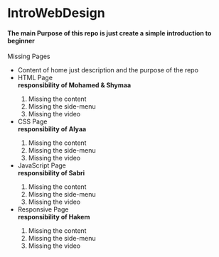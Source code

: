# IntroWebDesign
<h4>The main Purpose of this repo is just create a simple introduction to beginner </h4>
Missing Pages 
<ul>
<li>Content of home just description and the purpose of the repo</li> 
<li>HTML Page</li><strong> responsibility of Mohamed & Shymaa</strong>
<ol>
<li>Missing the content</li>
<li>Missing the side-menu</li>
<li>Missing the video</li>
</ol>
<li>CSS Page</li><strong> responsibility of Alyaa</strong>
<ol>
<li>Missing the content</li>
<li>Missing the side-menu</li>
<li>Missing the video</li>
</ol>
<li>JavaScript Page</li><strong> responsibility of Sabri</strong>
<ol>
<li>Missing the content</li>
<li>Missing the side-menu</li>
<li>Missing the video</li>
</ol>
<li>Responsive Page</li><strong> responsibility of Hakem</strong>
<ol>
<li>Missing the content</li>
<li>Missing the side-menu</li>
<li>Missing the video</li>
</ol>
</ul>
